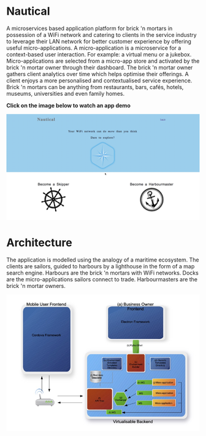 # Nautical
A microservices based application platform for brick 'n mortars in possession of a WiFi network and catering to clients in the service industry to leverage their LAN network for better customer experience by offering useful micro-applications. 
A micro-application is a microservice for a context-based user interaction. For example: a virtual menu or a jukebox.
Micro-applications are selected from a micro-app store and activated by the brick 'n mortar owner through their dashboard.
The brick 'n mortar owner gathers client analytics over time which helps optimise their offerings.
A client enjoys a more personalised and contextualised service experience.
Brick 'n mortars can be anything from restaurants, bars, cafés, hotels, museums, universities and even family homes.

**Click on the image below to watch an app demo**

[![The Nautical Experience Demo](https://github.com/iojupiter/Nautical/blob/master/Screenshot%202023-04-05%20at%2015.07.42.png?raw=true)](https://youtu.be/m5lugNVBSUk)


# Architecture
The application is modelled using the analogy of a maritime ecosystem. 
The clients are sailors, guided to harbours by a lighthouse in the form of a map search engine. 
Harbours are the brick 'n mortars with WiFi networks. 
Docks are the micro-applications sailors connect to trade.
Harbourmasters are the brick 'n mortar owners.

![architecture](https://github.com/iojupiter/Nautical/blob/master/systemCartography.jpg?raw=true)
